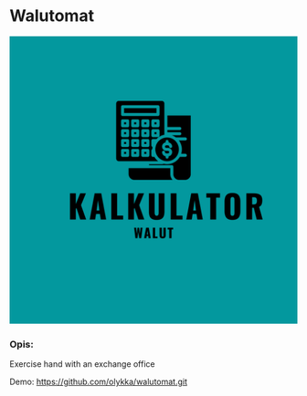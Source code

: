 # Walutomat
![Walutomat](images/share.png)
### Opis:
Exercise hand with an exchange office

Demo:
https://github.com/olykka/walutomat.git
